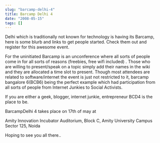 ```yaml
---
slug: "barcamp-delhi-4"
title: Barcamp Delhi 4
date: "2008-05-15"
tags: []
---
```

Delhi which is traditionally not known for technology is having its Barcamp, here is some blurb and links to get people started. Check them out and register for this awesome event.

For the uninitiated Barcamp is an unconference where all sorts of people come in for all sorts of reasons (freebies, free wifi included) . Those who are willing to present/speak on a topic simply add their names in the wiki and they are allocated a time slot to present. Though most attendees are related to software/internet the event is just not restricted to it, barcamp bangalore 6(BCB6) being the perfect example which had participation from all sorts of people from Internet Junkies to Social Activists.

If you are either a  geek, blogger, internet junkie, entrepreneur BCD4 is the place to be.

BarcampDelhi 4 takes place on 17th of may at

Amity Innovation Incubator
Auditorium, Block C, Amity University Campus
Sector 125, Noida

Hoping to see you all there..
